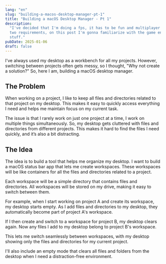 ```yaml
---
lang: "en"
slug: "building-a-macos-desktop-manager-pt-1"
title: "Building a macOS Desktop Manager - Pt 1"
description:
  "I've decided that I'm doing a fps, it has to be fun and multiplayer those are the only
  two requirements, on this post I'm gonna familiarize with the game engine and other
  stuff."
pubDate: 2025-01-06
draft: false
---
```


I've always used my desktop as a workbench for all my projects. However, switching between
projects often gets messy, so I thought, "Why not create a solution?" So, here I am,
building a macOS desktop manager.

## The Problem

When working on a project, I like to keep all files and directories related to that
project on my desktop. This makes it easy to quickly access everything I need and helps me
maintain focus on my current task.

The issue is that I rarely work on just one project at a time, I work on multiple things
simultaneously. So, my desktop gets cluttered with files and directories from different
projects. This makes it hard to find the files I need quickly, and it’s also a bit
distracting.

## The Idea

The idea is to build a tool that helps me organize my desktop. I want to build a macOS
status bar app that lets me create workspaces. These workspaces will be like containers
for all the files and directories related to a project.

Each workspace will be a simple directory that contains files and directories. All
workspaces will be stored on my drive, making it easy to switch between them.

For example, when I start working on project A and create its workspace, my desktop starts
empty. As I add files and directories to my desktop, they automatically become part of
project A's workspace.

If I then create and switch to a workspace for project B, my desktop clears again. Now any
files I add to my desktop belong to project B's workspace.

This lets me switch seamlessly between workspaces, with my desktop showing only the files
and directories for my current project.

I'll also include an empty mode that clears all files and folders from the desktop when I
need a distraction-free environment.
